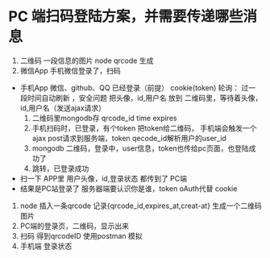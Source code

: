 # PC 端扫码登陆方案，并需要传递哪些消息
1. 二维码 一段信息的图片 node qrcode 生成
2. 微信App 手机微信登录了，扫码
  - 手机App 微信、github、QQ 已经登录（前提） cookie(token) 
  轮询： 过一段时间自动刷新 ，安全问题
       把头像，id,用户名 放到 二维码里，等待着头像，id,用户名（发送ajax请求）
       1. 二维码里mongodb存 qrcode_id time expires
       2. 手机扫码时，已登录，有个token 把token给二维码， 手机端会触发一个ajax post请求到服务端，token qecode_id解析用户的user_id
       3. mongodb 二维码，登录中，user信息，token也传给pc页面，也登陆成功了
       4. 跳转，已登录成功
  - 扫一下 APP里 用户头像，id,登录状态 都传到了 PC端
  - 结果是PC站登录了 
     服务器端要认识你是谁，token oAuth代替 cookie
  

  1. node 插入一条qrcode 记录{qrcode_id,expires_at,creat-at} 生成一个二维码图片
  2. PC端的登录页，二维码，显示出来
  3. 扫码 得到qrcodeID 使用postman 模拟
  4. 手机端 登录状态